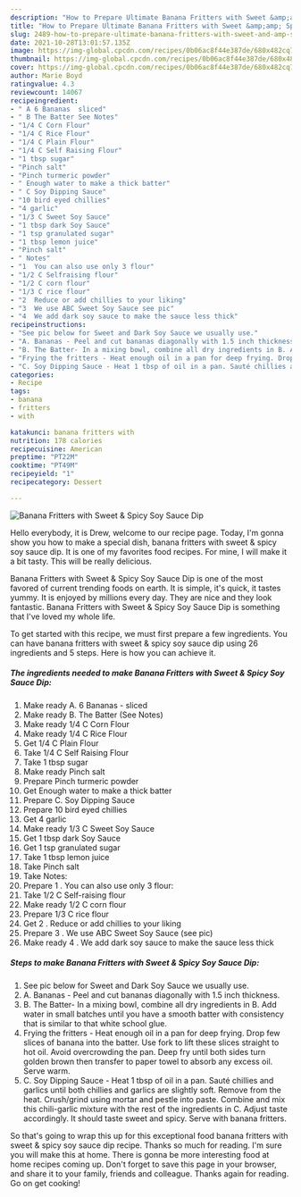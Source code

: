 ```yaml
---
description: "How to Prepare Ultimate Banana Fritters with Sweet &amp;amp; Spicy Soy Sauce Dip"
title: "How to Prepare Ultimate Banana Fritters with Sweet &amp;amp; Spicy Soy Sauce Dip"
slug: 2489-how-to-prepare-ultimate-banana-fritters-with-sweet-and-amp-spicy-soy-sauce-dip
date: 2021-10-28T13:01:57.135Z
image: https://img-global.cpcdn.com/recipes/0b06ac8f44e387de/680x482cq70/banana-fritters-with-sweet-spicy-soy-sauce-dip-recipe-main-photo.jpg
thumbnail: https://img-global.cpcdn.com/recipes/0b06ac8f44e387de/680x482cq70/banana-fritters-with-sweet-spicy-soy-sauce-dip-recipe-main-photo.jpg
cover: https://img-global.cpcdn.com/recipes/0b06ac8f44e387de/680x482cq70/banana-fritters-with-sweet-spicy-soy-sauce-dip-recipe-main-photo.jpg
author: Marie Boyd
ratingvalue: 4.3
reviewcount: 14067
recipeingredient:
- " A 6 Bananas  sliced"
- " B The Batter See Notes"
- "1/4 C Corn Flour"
- "1/4 C Rice Flour"
- "1/4 C Plain Flour"
- "1/4 C Self Raising Flour"
- "1 tbsp sugar"
- "Pinch salt"
- "Pinch turmeric powder"
- " Enough water to make a thick batter"
- " C Soy Dipping Sauce"
- "10 bird eyed chillies"
- "4 garlic"
- "1/3 C Sweet Soy Sauce"
- "1 tbsp dark Soy Sauce"
- "1 tsp granulated sugar"
- "1 tbsp lemon juice"
- "Pinch salt"
- " Notes"
- "1  You can also use only 3 flour"
- "1/2 C Selfraising flour"
- "1/2 C corn flour"
- "1/3 C rice flour"
- "2  Reduce or add chillies to your liking"
- "3  We use ABC Sweet Soy Sauce see pic"
- "4  We add dark soy sauce to make the sauce less thick"
recipeinstructions:
- "See pic below for Sweet and Dark Soy Sauce we usually use."
- "A. Bananas - Peel and cut bananas diagonally with 1.5 inch thickness."
- "B. The Batter- In a mixing bowl, combine all dry ingredients in B. Add water in small batches until you have a smooth batter with consistency that is similar to that white school glue."
- "Frying the fritters - Heat enough oil in a pan for deep frying. Drop few slices of banana into the batter. Use fork to lift these slices straight to hot oil. Avoid overcrowding the pan. Deep fry until both sides turn golden brown then transfer to paper towel to absorb any excess oil. Serve warm."
- "C. Soy Dipping Sauce - Heat 1 tbsp of oil in a pan. Sauté chillies and garlics until both chillies and garlics are slightly soft. Remove from the heat. Crush/grind using mortar and pestle into paste. Combine and mix this chili-garlic mixture with the rest of the ingredients in C. Adjust taste accordingly. It should taste sweet and spicy. Serve with banana fritters."
categories:
- Recipe
tags:
- banana
- fritters
- with

katakunci: banana fritters with 
nutrition: 178 calories
recipecuisine: American
preptime: "PT22M"
cooktime: "PT49M"
recipeyield: "1"
recipecategory: Dessert

---
```



![Banana Fritters with Sweet &amp; Spicy Soy Sauce Dip](https://img-global.cpcdn.com/recipes/0b06ac8f44e387de/680x482cq70/banana-fritters-with-sweet-spicy-soy-sauce-dip-recipe-main-photo.jpg)

Hello everybody, it is Drew, welcome to our recipe page. Today, I'm gonna show you how to make a special dish, banana fritters with sweet &amp; spicy soy sauce dip. It is one of my favorites food recipes. For mine, I will make it a bit tasty. This will be really delicious.



Banana Fritters with Sweet &amp; Spicy Soy Sauce Dip is one of the most favored of current trending foods on earth. It is simple, it's quick, it tastes yummy. It is enjoyed by millions every day. They are nice and they look fantastic. Banana Fritters with Sweet &amp; Spicy Soy Sauce Dip is something that I've loved my whole life.


To get started with this recipe, we must first prepare a few ingredients. You can have banana fritters with sweet &amp; spicy soy sauce dip using 26 ingredients and 5 steps. Here is how you can achieve it.

<!--inarticleads1-->

##### The ingredients needed to make Banana Fritters with Sweet &amp; Spicy Soy Sauce Dip:

1. Make ready  A. 6 Bananas - sliced
1. Make ready  B. The Batter (See Notes)
1. Make ready 1/4 C Corn Flour
1. Make ready 1/4 C Rice Flour
1. Get 1/4 C Plain Flour
1. Take 1/4 C Self Raising Flour
1. Take 1 tbsp sugar
1. Make ready Pinch salt
1. Prepare Pinch turmeric powder
1. Get  Enough water to make a thick batter
1. Prepare  C. Soy Dipping Sauce
1. Prepare 10 bird eyed chillies
1. Get 4 garlic
1. Make ready 1/3 C Sweet Soy Sauce
1. Get 1 tbsp dark Soy Sauce
1. Get 1 tsp granulated sugar
1. Take 1 tbsp lemon juice
1. Take Pinch salt
1. Take  Notes:
1. Prepare 1 . You can also use only 3 flour:
1. Take 1/2 C Self-raising flour
1. Make ready 1/2 C corn flour
1. Prepare 1/3 C rice flour
1. Get 2 . Reduce or add chillies to your liking
1. Prepare 3 . We use ABC Sweet Soy Sauce (see pic)
1. Make ready 4 . We add dark soy sauce to make the sauce less thick




<!--inarticleads2-->

##### Steps to make Banana Fritters with Sweet &amp; Spicy Soy Sauce Dip:

1. See pic below for Sweet and Dark Soy Sauce we usually use.
1. A. Bananas - Peel and cut bananas diagonally with 1.5 inch thickness.
1. B. The Batter- In a mixing bowl, combine all dry ingredients in B. Add water in small batches until you have a smooth batter with consistency that is similar to that white school glue.
1. Frying the fritters - Heat enough oil in a pan for deep frying. Drop few slices of banana into the batter. Use fork to lift these slices straight to hot oil. Avoid overcrowding the pan. Deep fry until both sides turn golden brown then transfer to paper towel to absorb any excess oil. Serve warm.
1. C. Soy Dipping Sauce - Heat 1 tbsp of oil in a pan. Sauté chillies and garlics until both chillies and garlics are slightly soft. Remove from the heat. Crush/grind using mortar and pestle into paste. Combine and mix this chili-garlic mixture with the rest of the ingredients in C. Adjust taste accordingly. It should taste sweet and spicy. Serve with banana fritters.




So that's going to wrap this up for this exceptional food banana fritters with sweet &amp; spicy soy sauce dip recipe. Thanks so much for reading. I'm sure you will make this at home. There is gonna be more interesting food at home recipes coming up. Don't forget to save this page in your browser, and share it to your family, friends and colleague. Thanks again for reading. Go on get cooking!
